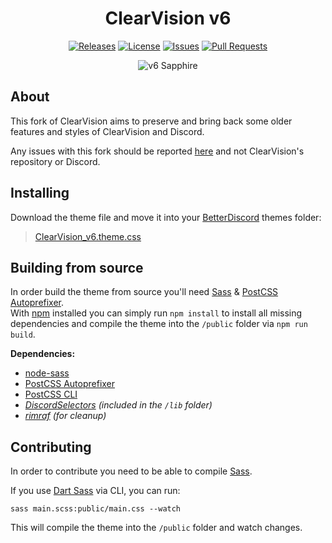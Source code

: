 [release-badge]: https://img.shields.io/github/release-pre/OmgDani/ClearVision-v6.svg?style=flat-square
[release-link]: https://github.com/OmgDani/ClearVision-v6/releases
[license-badge]: https://img.shields.io/github/license/OmgDani/ClearVision-v6.svg?style=flat-square
[license-link]: https://github.com/OmgDani/ClearVision-v6/blob/master/LICENSE
[issues-badge]: https://img.shields.io/github/issues/OmgDani/ClearVision-v6.svg?style=flat-square
[issues-link]: https://github.com/OmgDani/ClearVision-v6/issues
[prs-badge]: https://img.shields.io/github/issues-pr/OmgDani/ClearVision-v6.svg?style=flat-square
[prs-link]: https://github.com/OmgDani/ClearVision-v6/pulls

<div align="center">

# ClearVision v6

[![Releases][release-badge]][release-link]
[![License][license-badge]][license-link]
[![Issues][issues-badge]][issues-link]
[![Pull Requests][prs-badge]][prs-link]

![v6 Sapphire](https://github.com/Zerthox/ClearVision/raw/master/screenshots/v6.png)

</div>

## About
This fork of ClearVision aims to preserve and bring back some older features and styles of ClearVision and Discord.

Any issues with this fork should be reported [here][issues-link] and not ClearVision's repository or Discord.

## Installing
Download the theme file and move it into your [BetterDiscord](https://betterdiscord.net) themes folder:

>[ClearVision_v6.theme.css](https://omgdani.github.io/ClearVision-v6/dist/ClearVision_v6.theme.css)

## Building from source
In order build the theme from source you'll need [Sass](https://sass-lang.com) & [PostCSS Autoprefixer](https://github.com/postcss/autoprefixer).  
With [npm](https://npmjs.org/get-npm) installed you can simply run `npm install` to install all missing dependencies and compile the theme into the `/public` folder via `npm run build`.

**Dependencies:**
- [node-sass](https://github.com/sass/node-sass)
- [PostCSS Autoprefixer](https://github.com/postcss/autoprefixer)
- [PostCSS CLI](https://github.com/postcss/postcss-cli)
- *[DiscordSelectors](https://github.com/zerthox/discordselectors) (included in the `/lib` folder)*
- *[rimraf](https://github.com/isaacs/rimraf) (for cleanup)*

## Contributing
In order to contribute you need to be able to compile [Sass](https://sass-lang.com).

If you use [Dart Sass](https://github.com/sass/dart-sass) via CLI, you can run:
```
sass main.scss:public/main.css --watch
```

This will compile the theme into the `/public` folder and watch changes.